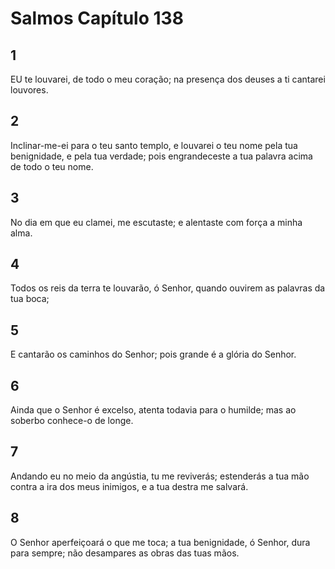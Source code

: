 # Salmos Capítulo 138

## 1
EU te louvarei, de todo o meu coração; na presença dos deuses a ti cantarei louvores.

## 2
Inclinar-me-ei para o teu santo templo, e louvarei o teu nome pela tua benignidade, e pela tua verdade; pois engrandeceste a tua palavra acima de todo o teu nome.

## 3
No dia em que eu clamei, me escutaste; e alentaste com força a minha alma.

## 4
Todos os reis da terra te louvarão, ó Senhor, quando ouvirem as palavras da tua boca;

## 5
E cantarão os caminhos do Senhor; pois grande é a glória do Senhor.

## 6
Ainda que o Senhor é excelso, atenta todavia para o humilde; mas ao soberbo conhece-o de longe.

## 7
Andando eu no meio da angústia, tu me reviverás; estenderás a tua mão contra a ira dos meus inimigos, e a tua destra me salvará.

## 8
O Senhor aperfeiçoará o que me toca; a tua benignidade, ó Senhor, dura para sempre; não desampares as obras das tuas mãos.

